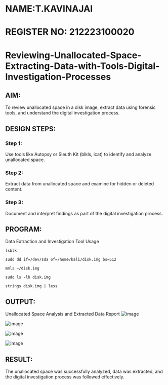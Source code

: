 # NAME:T.KAVINAJAI
# REGISTER NO: 212223100020 

# Reviewing-Unallocated-Space-Extracting-Data-with-Tools-Digital-Investigation-Processes
## AIM:
To review unallocated space in a disk image, extract data using forensic tools, and understand the digital investigation process.

## DESIGN STEPS:
### Step 1:
Use tools like Autopsy or Sleuth Kit (blkls, icat) to identify and analyze unallocated space.

### Step 2:
Extract data from unallocated space and examine for hidden or deleted content.

### Step 3:
Document and interpret findings as part of the digital investigation process.

## PROGRAM:
Data Extraction and Investigation Tool Usage
```
lsblk
```

```
sudo dd if=/dev/sda of=/home/kali/disk.img bs=512
```

```
mmls ~/disk.img
```
```
sudo ls -lh disk.img
```
```
strings disk.img | less
```
## OUTPUT:
Unallocated Space Analysis and Extracted Data Report
![image](https://github.com/user-attachments/assets/754dee37-bef7-4cbf-b6c1-6bf8983befda)

![image](https://github.com/user-attachments/assets/a8b59831-7bd7-4699-8f56-ca192d17d70e)


![image](https://github.com/user-attachments/assets/3a0d7674-9182-4b14-aa62-1e76725d975a)


![image](https://github.com/user-attachments/assets/6566bb2d-f19e-42d6-ac88-d6562f34117d)


## RESULT:
The unallocated space was successfully analyzed, data was extracted, and the digital investigation process was followed effectively.

